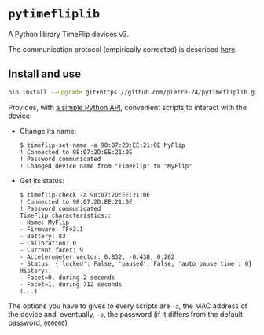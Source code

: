 # `pytimefliplib`

A Python library TimeFlip devices v3.

The communication protocol (empirically corrected) is described [here](./protocol_v3_corrected.md).

## Install and use

```bash
pip install --upgrade git+https://github.com/pierre-24/pytimefliplib.git
```

Provides, with [a simple Python API](./pytimefliplib/async_client.py), 
convenient scripts to interact with the device:

- Change its name:
  ```
  $ timeflip-set-name -a 98:07:2D:EE:21:0E MyFlip
  ! Connected to 98:07:2D:EE:21:0E
  ! Password communicated
  ! Changed device name from "TimeFlip" to "MyFlip"
  ```

- Get its status:
  ```
  $ timeflip-check -a 98:07:2D:EE:21:0E
  ! Connected to 98:07:2D:EE:21:0E
  ! Password communicated
  TimeFlip characteristics::
  - Name: MyFlip
  - Firmware: TFv3.1
  - Battery: 83
  - Calibration: 0
  - Current facet: 9
  - Accelerometer vector: 0.832, -0.438, 0.262
  - Status: {'locked': False, 'paused': False, 'auto_pause_time': 0}
  History::
  - Facet=0, during 2 seconds
  - Facet=1, during 712 seconds
  (...)
  ```

The options you have to gives to every scripts are `-a`, the MAC address of the device
and, eventually, `-p`, the password (if it differs from the default password, `000000`)